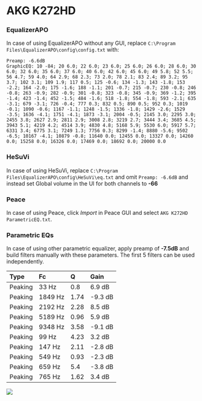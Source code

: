 # AKG K272HD

### EqualizerAPO
In case of using EqualizerAPO without any GUI, replace `C:\Program Files\EqualizerAPO\config\config.txt`
with:
```
Preamp: -6.6dB
GraphicEQ: 10 -84; 20 6.0; 22 6.0; 23 6.0; 25 6.0; 26 6.0; 28 6.0; 30 6.0; 32 6.0; 35 6.0; 37 6.0; 40 6.0; 42 6.0; 45 6.0; 49 5.8; 52 5.5; 56 4.7; 59 4.0; 64 2.9; 68 2.3; 73 2.0; 78 2.1; 83 2.4; 89 3.2; 95 3.7; 102 3.1; 109 1.9; 117 0.5; 125 -0.6; 134 -1.3; 143 -1.8; 153 -2.2; 164 -2.0; 175 -1.6; 188 -1.1; 201 -0.7; 215 -0.7; 230 -0.8; 246 -0.8; 263 -0.9; 282 -0.9; 301 -0.8; 323 -0.8; 345 -0.9; 369 -1.2; 395 -1.4; 423 -1.4; 452 -1.5; 484 -1.6; 518 -1.8; 554 -1.8; 593 -2.1; 635 -3.1; 679 -3.1; 726 -0.4; 777 0.3; 832 0.5; 890 0.5; 952 0.3; 1019 -0.1; 1090 -0.6; 1167 -1.1; 1248 -1.5; 1336 -1.8; 1429 -2.6; 1529 -3.5; 1636 -4.1; 1751 -4.1; 1873 -3.1; 2004 -0.5; 2145 3.0; 2295 3.0; 2455 3.8; 2627 2.9; 2811 2.9; 3008 2.8; 3219 2.7; 3444 3.4; 3685 4.5; 3943 5.1; 4219 4.2; 4514 3.9; 4830 4.8; 5168 5.9; 5530 6.0; 5917 5.7; 6331 3.4; 6775 3.1; 7249 1.3; 7756 0.3; 8299 -1.4; 8880 -5.6; 9502 -6.5; 10167 -4.1; 10879 -0.8; 11640 0.0; 12455 0.0; 13327 0.0; 14260 0.0; 15258 0.0; 16326 0.0; 17469 0.0; 18692 0.0; 20000 0.0
```

### HeSuVi
In case of using HeSuVi, replace `C:\Program Files\EqualizerAPO\config\HeSuVi\eq.txt` and omit `Preamp:
-6.6dB` and instead set Global volume in the UI for both channels to **-66**

### Peace
In case of using Peace, click *Import* in Peace GUI and select `AKG K272HD ParametricEQ.txt`.

### Parametric EQs
In case of using other parametric equalizer, apply preamp of **-7.5dB** and build filters manually with
these parameters. The first 5 filters can be used independently.

| Type    | Fc      |    Q | Gain    |
|:--------|:--------|:-----|:--------|
| Peaking | 33 Hz   | 0.8  | 6.9 dB  |
| Peaking | 1849 Hz | 1.74 | -9.3 dB |
| Peaking | 2192 Hz | 2.28 | 8.5 dB  |
| Peaking | 5189 Hz | 0.96 | 5.9 dB  |
| Peaking | 9348 Hz | 3.58 | -9.1 dB |
| Peaking | 99 Hz   | 4.23 | 3.2 dB  |
| Peaking | 147 Hz  | 2.11 | -2.8 dB |
| Peaking | 549 Hz  | 0.93 | -2.3 dB |
| Peaking | 659 Hz  | 5.4  | -3.8 dB |
| Peaking | 765 Hz  | 1.62 | 3.4 dB  |

![](https://raw.githubusercontent.com/jaakkopasanen/AutoEq/master/results/headphonecom/sbaf-serious/AKG%20K272HD/AKG%20K272HD.png)